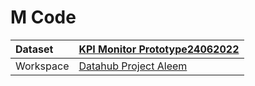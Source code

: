 



# M Code

|Dataset|[KPI Monitor Prototype24062022](./../KPI-Monitor-Prototype24062022.md)|
| :--- | :--- |
|Workspace|[Datahub Project Aleem](../../Workspaces/Datahub-Project-Aleem.md)|
